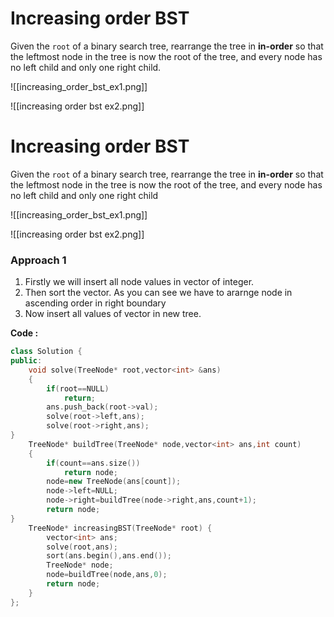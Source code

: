 # Increasing order BST

Given the `root` of a binary search tree, rearrange the tree in **in-order** so that the leftmost node in the tree is now the root of the tree, and every node has no left child and only one right child.

![[increasing_order_bst_ex1.png]]

![[increasing order bst ex2.png]]

# Increasing order BST

Given the `root` of a binary search tree, rearrange the tree in **in-order** so that the leftmost node in the tree is now the root of the tree, and every node has no left child and only one right child

![[increasing_order_bst_ex1.png]]

![[increasing order bst ex2.png]]

### Approach 1

1. Firstly we will insert all node values in vector of integer.
2. Then sort the vector. As you can see we have to ararnge node in ascending order in right boundary
3. Now insert all values of vector in new tree.

**Code :**

```cpp
class Solution {
public:
    void solve(TreeNode* root,vector<int> &ans)
    {
        if(root==NULL)
            return;
        ans.push_back(root->val);
        solve(root->left,ans);
        solve(root->right,ans);
}
    TreeNode* buildTree(TreeNode* node,vector<int> ans,int count)
    {
        if(count==ans.size())
            return node;
        node=new TreeNode(ans[count]);
        node->left=NULL;
        node->right=buildTree(node->right,ans,count+1);
        return node;
}
    TreeNode* increasingBST(TreeNode* root) {
        vector<int> ans;
        solve(root,ans);
        sort(ans.begin(),ans.end());
        TreeNode* node;
        node=buildTree(node,ans,0);
        return node;
    }
};
```
